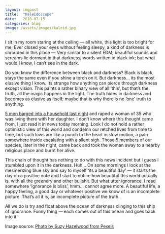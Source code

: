 ```yaml
---
layout: imgpost
title:  "Kaleidoscope"
date:   2018-07-15
categories: blog
image: /assets/images/kaleid.jpg
---
```


I sit in my room staring at the ceiling — all white, this light is too bright for me;
Ever closed your eyes without feeling sleepy, a kind of darkness is shrouded in this place — Very similar to a silent EDM, beautiful sounds and screams lie dormant in that darkness, words written in black ink; but what would I know, I can’t see in the dark.

Do you know the difference between black and darkness? Black is black, stays the same even if you shine a torch on it. But darkness… its the most elusive thing I know. Its strange how anything can pierce through darkness except vision. This paints a rather binary view of all ‘this’, but that’s the truth, all the magic happens in the light. The truth hides in darkness and becomes as elusive as itself; maybe that is why there is no ‘one’ truth to anything.

[5 men barged into a household last night][link] and raped a woman of 35 who was living there with her daughter. I don’t know where this thought came from, I just read it in news today morning. Look I do not hold a rather optimistic view of this world and condemn our retched lives from time to time, but such lows are like a punch to the heart in slow motion, a pain somewhere inside escalating with a silent sigh. Those 5 members of our species, later in the night, came back and took the woman away to a nearby religious place and burnt her alive.

This chain of thought has nothing to do with this news incident but I guess I stumbled upon it in the darkness. Huh… On some mornings I look at the mesmerizing blue sky and say to myself ‘its a beautiful day’ — it starts the day on a positive note and I start to notice how beautiful this world actually is, with all the greenery and other bullshit. But what utter ignorance. I read somewhere ‘Ignorance is bliss’, hmm… cannot agree more. A beautiful life, a happy feeling, a good day or whatever positive we know of is an incomplete picture. That’s all it is, an incomplete picture of the truth.

All we do is try and float above the ocean of darkness clinging to this ship of ignorance. Funny thing — each comes out of this ocean and goes back into it!

Image source: [Photo by Suzy Hazelwood from Pexels][imgsrc]


[imgsrc]: https://www.pexels.com/photo/art-flowers-blue-curve-5703303/

[link]: https://www.indiatimes.com/news/india/35-year-old-brutrally-gangraped-by-5-men-in-up-dragged-to-temple-burnt-alive-349390.html